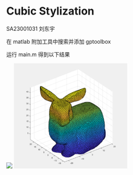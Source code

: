 # Cubic Stylization

SA23001031 刘东宇

在 matlab 附加工具中搜索并添加 gptoolbox

运行 main.m 得到以下结果

<img src="./data/result.png"> <img src="output.png" width="300">

